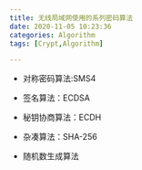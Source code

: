 ```yaml
---
title: 无线局域网使用的系列密码算法
date: 2020-11-05 10:23:36
categories: Algorithm
tags: [Crypt,Algorithm]

---
```


- 对称密码算法:SMS4

- 签名算法：ECDSA

- 秘钥协商算法：ECDH

- 杂凑算法：SHA-256

- 随机数生成算法

<!--more-->
